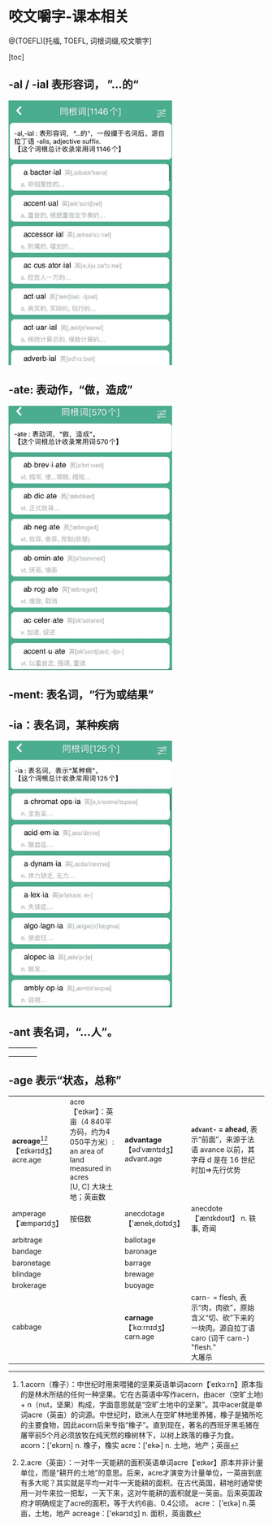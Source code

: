 # 咬文嚼字-课本相关

@(TOEFL)[托福, TOEFL, 词根词缀,咬文嚼字]

[toc]

## -al / -ial 表形容词， ”...的“

<img src="./common/image-20210928153148415.png" alt="image-20210928153148415" style="zoom:67%;" />





## -ate: 表动作，“做，造成”

<img src="./common/image-20210928153507163.png" alt="image-20210928153507163" style="zoom:67%;" />



## -ment: 表名词，“行为或结果” 



##  -ia：表名词，某种疾病



<img src="./common/image-20210928153256102.png" alt="image-20210928153256102" style="zoom:67%;" />

##  -ant 表名词，“…人”。

|      |      |      |      |
| ---- | ---- | ---- | ---- |
|      |      |      |      |
|      |      |      |      |
|      |      |      |      |





## -age 表示“状态，总称”



|                                                              |                                                              |                                                              |                                                              |
| ------------------------------------------------------------ | ------------------------------------------------------------ | ------------------------------------------------------------ | ------------------------------------------------------------ |
| **acreage**[^1][^2]<br />【ˈeɪkərɪdʒ】         <br />acre.age | acre【ˈeɪkər】：英亩（4 840平方码，约为4 050平方米）:<br />an area of land measured in acres<br />[U, C] 大块土地；英亩数 | **advantage**<br />【ədˈvæntɪdʒ】            <br />advant.age | **`advant-` = ahead**, 表示“前面”，来源于法语 avance 以前，其字母 d 是在 16 世纪时加=>先行优势 |
| amperage<br />【ˈæmpərɪdʒ】                                  | 按倍数                                                       | anecdotage<br />【'ænek,dotɪdʒ】                             | anecdote【ˈænɪkdoʊt】 n. 轶事, 奇闻                          |
| arbitrage                                                    |                                                              | ballotage                                                    |                                                              |
| bandage                                                      |                                                              | baronage                                                     |                                                              |
| baronetage                                                   |                                                              | barrage                                                      |                                                              |
| blindage                                                     |                                                              | brewage                                                      |                                                              |
| brokerage                                                    |                                                              | buoyage                                                      |                                                              |
| cabbage                                                      |                                                              | **carnage**<br />【ˈkɑːrnɪdʒ】<br />carn.age                 | carn- = flesh, 表示“肉，肉欲”，原始含义“切、砍”下来的一块肉。源自拉丁语 caro (词干 carn-) "flesh."<br />大屠杀 |

[^1]:  1.acorn（橡子）：中世纪时用来喂猪的坚果英语单词acorn【ˈeɪkɔːrn】原本指的是林木所结的任何一种坚果。它在古英语中写作acern，由acer（空旷土地) + n（nut，坚果）构成，字面意思就是“空旷土地中的坚果”。其中acer就是单词acre（英亩）的词源。中世纪时，欧洲人在空旷林地里养猪，橡子是猪所吃的主要食物，因此acorn后来专指“橡子”。直到现在，著名的西班牙黑毛猪在屠宰前5个月必须放牧在纯天然的橡树林下，以树上跌落的橡子为食。
acorn：['ekɔrn] n. 橡子，橡实
acre：['ekɚ] n. 土地，地产；英亩
[^2 ]:  2.acre（英亩）：一对牛一天能耕的面积英语单词acre【ˈeɪkər】原本并非计量单位，而是“耕开的土地”的意思。后来，acre才演变为计量单位，一英亩到底有多大呢？其实就是平均一对牛一天能耕的面积。在古代英国，耕地时通常使用一对牛来拉一把犁，一天下来，这对牛能耕的面积就是一英亩。后来英国政府才明确规定了acre的面积，等于大约6亩、0.4公顷。
acre： ['eɪkə] n.英亩，土地，地产
acreage：['ekərɪdʒ] n. 面积，英亩数
